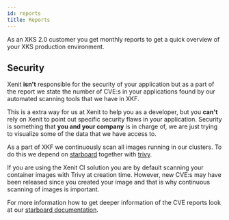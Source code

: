 ```yaml
---
id: reports
title: Reports
---
```


As an XKS 2.0 customer you get monthly reports to get a quick overview of your XKS production environment.

## Security

Xenit **isn't** responsible for the security of your application but as a part of the report we state
the number of CVE:s in your applications found by our automated scanning tools that we have in XKF.

This is a extra way for us at Xenit to help you as a developer, but you **can't** rely on Xenit to point out specific security flaws in your application. Security is something that **you and your company** is in charge of, we are just trying to visualize some of the data that we have access to.

As a part of XKF we continuously scan all images running in our clusters. To do this we depend on
[starboard](https://github.com/aquasecurity/starboard/) together with [trivy](https://github.com/aquasecurity/trivy/).

If you are using the Xenit CI solution you are by default scanning your container images with Trivy at creation time.
However, new CVE:s may have been released since you created your image and that is why continuous scanning of images is important.

For more information how to get deeper information of the CVE reports
look at our [starboard documentation](starboard.md).
